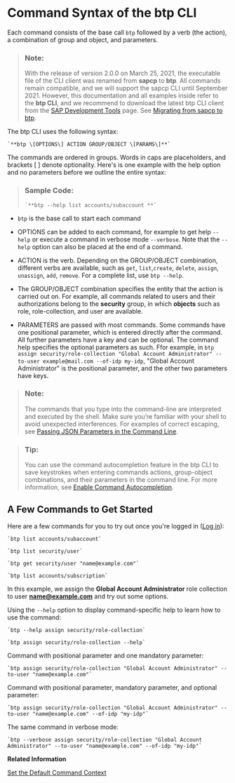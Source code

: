 <!-- loio69606f42743f46c29fa72c04e8c18674 -->

# Command Syntax of the btp CLI

Each command consists of the base call `btp` followed by a verb \(the action\), a combination of group and object, and parameters.

> ### Note:  
> With the release of version 2.0.0 on March 25, 2021, the executable file of the CLI client was renamed from **sapcp** to **btp**. All commands remain compatible, and we will support the sapcp CLI until September 2021. However, this documentation and all examples inside refer to the **btp CLI**, and we recommend to download the latest btp CLI client from the [SAP Development Tools](https://tools.hana.ondemand.com/#cloud-btpcli) page. See [Migrating from sapcp to btp](Migrating_from_sapcp_to_btp_4f1fe8d.md).

The btp CLI uses the following syntax:

```
`**btp \[OPTIONS\] ACTION GROUP/OBJECT \[PARAMS\]**`
```

The commands are ordered in groups. Words in caps are placeholders, and brackets \[ \] denote optionality. Here's is one example with the help option and no parameters before we outline the entire syntax:

> ### Sample Code:  
> ```
> `**btp --help list accounts/subaccount **`
> ```

-   `btp` is the base call to start each command

-   OPTIONS can be added to each command, for example to get help `--help` or execute a command in verbose mode `--verbose`. Note that the `--help` option can also be placed at the end of a command.

-   ACTION is the verb. Depending on the GROUP/OBJECT combination, different verbs are available, such as `get`, `list`,`create`, `delete`, `assign`, `unassign`, `add`, `remove`. For a complete list, use `btp --help`.

-   The GROUP/OBJECT combination specifies the entity that the action is carried out on. For example, all commands related to users and their authorizations belong to the **security** group, in which **objects** such as role, role-collection, and user are available.

-   PARAMETERS are passed with most commands. Some commands have one positional parameter, which is entered directly after the command. All further parameters have a key and can be optional. The command help specifies the optional parameters as such. Ffor example, in `btp assign security/role-collection "Global Account Administrator" --to-user example@mail.com --of-idp my-idp`, "Global Account Administrator" is the positional parameter, and the other two parameters have keys.




> ### Note:  
> The commands that you type into the command-line are interpreted and executed by the shell. Make sure you’re familiar with your shell to avoid unexpected interferences. For examples of correct escaping, see [Passing JSON Parameters in the Command Line](Passing_JSON_Parameters_in_the_Command_Line_899fe34.md).

> ### Tip:  
> You can use the command autocompletion feature in the btp CLI to save keystrokes when entering commands actions, group-object combinations, and their parameters in the command line. For more information, see [Enable Command Autocompletion](Enable_Command_Autocompletion_46355fa.md).



<a name="loio69606f42743f46c29fa72c04e8c18674__section_uzv_sxz_mlb"/>

## A Few Commands to Get Started

Here are a few commands for you to try out once you're logged in \([Log in](Log_in_e241b30.md)\):

```
`btp list accounts/subaccount`
```

```
`btp list security/user`
```

```
`btp get security/user "name@example.com"`
```

```
`btp list accounts/subscription`
```



In this example, we assign the **Global Account Administrator** role collection to user **name@example.com** and try out some options.

Using the `--help` option to display command-specific help to learn how to use the command:

```
`btp --help assign security/role-collection`
```

```
`btp assign security/role-collection --help`
```

Command with positional parameter and one mandatory parameter:

```
`btp assign security/role-collection "Global Account Administrator" --to-user "name@example.com"`
```

Command with positional parameter, mandatory parameter, and optional parameter:

```
`btp assign security/role-collection "Global Account Administrator" --to-user "name@example.com" --of-idp "my-idp"`
```

The same command in verbose mode:

```
`btp --verbose assign security/role-collection "Global Account Administrator" --to-user "name@example.com" --of-idp "my-idp"`
```

**Related Information**  


[Set the Default Command Context](Set_the_Default_Command_Context_720645a.md "Change the default context for all command calls to the global account, a directory, or a subaccount by using the btp target command.")

